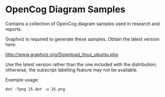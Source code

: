 OpenCog Diagram Samples
=======================

Contains a collection of OpenCog diagram samples used in research and reports.

Graphviz is required to generate these samples. Obtain the latest version here:

http://www.graphviz.org/Download_linux_ubuntu.php

Use the latest version rather than the one included with the distribution; otherwise, the subscript labelling feature may not be available.

Example usage:

```
dot -Tpng 25.dot -o 25.png
```
